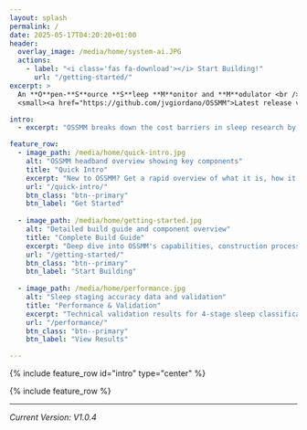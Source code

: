 ```yaml
---
layout: splash
permalink: /
date: 2025-05-17T04:20:20+01:00
header:
  overlay_image: /media/home/system-ai.JPG
  actions:
    - label: "<i class='fas fa-download'></i> Start Building!"
      url: "/getting-started/"
excerpt: >
  An **O**pen-**S**ource **S**leep **M**onitor and **M**odulator <br />
  <small><a href="https://github.com/jvgiordano/OSSMM">Latest release v1.0.4</a></small>

intro:
  - excerpt: "OSSMM breaks down the cost barriers in sleep research by providing researchers and enthusiasts with an affordable, accurate, and fully open-source platform for both sleep monitoring and modulation experiments. Build your own system for under €65."

feature_row:
  - image_path: /media/home/quick-intro.jpg
    alt: "OSSMM headband overview showing key components"
    title: "Quick Intro"
    excerpt: "New to OSSMM? Get a rapid overview of what it is, how it works, and why it matters for sleep research."
    url: "/quick-intro/"
    btn_class: "btn--primary"
    btn_label: "Get Started"
    
  - image_path: /media/home/getting-started.jpg
    alt: "Detailed build guide and component overview"
    title: "Complete Build Guide"
    excerpt: "Deep dive into OSSMM's capabilities, construction process, and cost breakdown. Everything you need to build your own system."
    url: "/getting-started/"
    btn_class: "btn--primary"
    btn_label: "Start Building"
    
  - image_path: /media/home/performance.jpg
    alt: "Sleep staging accuracy data and validation"
    title: "Performance & Validation"
    excerpt: "Technical validation results for 4-stage sleep classification accuracy and comparison with commercial systems."
    url: "/performance/"
    btn_class: "btn--primary"
    btn_label: "View Results" 

---
```


{% include feature_row id="intro" type="center" %}

{% include feature_row %}

---
*Current Version: V1.0.4*